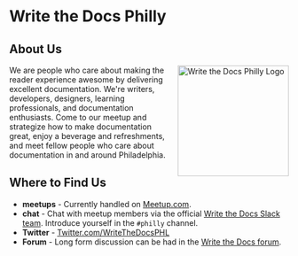 Write the Docs Philly
===========================

## About Us

<img src="/_static/img/logos/writethedocsphl-logo.png" style="margin:0 0 20px 20px;width:200px;max-width:100%;float:right;" alt="Write the Docs Philly Logo" />

We are people who care about making the reader experience awesome by delivering excellent documentation. We're writers, developers, designers, learning professionals, and documentation enthusiasts. Come to our meetup and strategize how to make documentation great, enjoy a beverage and refreshments, and meet fellow people who care about documentation in and around Philadelphia.

## Where to Find Us

- **meetups** - Currently handled on [Meetup.com](https://www.meetup.com/WTD-Philadelphia/).
- **chat** - Chat with meetup members via the official [Write the Docs Slack team](http://slack.writethedocs.org/). Introduce yourself in the `#philly` channel.
- **Twitter** - [Twitter.com/WriteTheDocsPHL](https://twitter.com/WriteTheDocsPHL)
- **Forum** - Long form discussion can be had in the [Write the Docs forum](http://forum.writethedocs.org/c/meetups).
